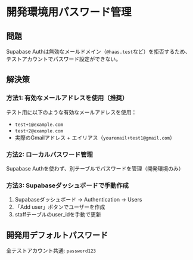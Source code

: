 # 開発環境用パスワード管理

## 問題
Supabase Authは無効なメールドメイン（`@haas.test`など）を拒否するため、テストアカウントでパスワード設定ができない。

## 解決策

### 方法1: 有効なメールアドレスを使用（推奨）
テスト用に以下のような有効なメールアドレスを使用：
- `test+1@example.com`
- `test+2@example.com`
- 実際のGmailアドレス + エイリアス（`youremail+test1@gmail.com`）

### 方法2: ローカルパスワード管理
Supabase Authを使わず、別テーブルでパスワードを管理（開発環境のみ）

### 方法3: Supabaseダッシュボードで手動作成
1. Supabaseダッシュボード → Authentication → Users
2. 「Add user」ボタンでユーザーを作成
3. staffテーブルのuser_idを手動で更新

## 開発用デフォルトパスワード
全テストアカウント共通: `password123`